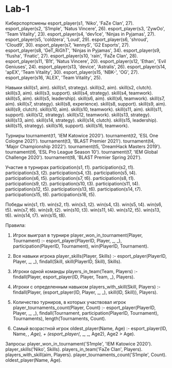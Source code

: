 # Lab-1
Киберспортсмены
esport_player(s1, 'Niko', 'FaZe Clan', 27).
esport_player(s2, 'S1mple', 'Natus Vincere', 26).
esport_player(s3, 'ZywOo', 'Team Vitality', 23).
esport_player(s4, 'dev1ce', 'Ninjas in Pyjamas', 27).
esport_player(s5, 'coldzera', 'Loud', 29).
esport_player(s6, 'shroud', 'Cloud9', 30).
esport_player(s7, 'kennyS', 'G2 Esports', 27).
esport_player(s8, 'GeT_RiGhT', 'Ninjas in Pyjamas', 34).
esport_player(s9, 'flusha', 'Fnatic', 27).
esport_player(s10, 'rain', 'FaZe Clan', 28).
esport_player(s11, 'B1t', 'Natus Vincere', 20).
esport_player(s12, 'Ethan', 'Evil Geniuses', 24).
esport_player(s13, 'device', 'Astralis', 26).
esport_player(s14, 'apEX', 'Team Vitality', 30).
esport_player(s15, 'NBK-', 'OG', 27).
esport_player(s16, 'ALEX', 'Team Vitality', 25).

Навыки
skill(s1, aim).
skill(s1, strategy).
skill(s2, aim).
skill(s2, clutch).
skill(s3, aim).
skill(s3, support).
skill(s4, strategy).
skill(s4, teamwork).
skill(s5, aim).
skill(s5, leadership).
skill(s6, aim).
skill(s6, teamwork).
skill(s7, aim).
skill(s7, strategy).
skill(s8, experience).
skill(s8, support).
skill(s9, aim).
skill(s9, clutch).
skill(s10, aim).
skill(s10, teamwork).
skill(s11, aim).
skill(s11, support).
skill(s12, strategy).
skill(s12, teamwork).
skill(s13, strategy).
skill(s13, aim).
skill(s14, strategy).
skill(s14, clutch).
skill(s15, leadership).
skill(s15, strategy).
skill(s16, support).
skill(s16, teamwork).

Турниры
tournament(t1, 'IEM Katowice 2020').
tournament(t2, 'ESL One Cologne 2021').
tournament(t3, 'BLAST Premier 2021').
tournament(t4, 'Major Championship 2022').
tournament(t5, 'DreamHack Masters 2019').
tournament(t6, 'ESL Pro League Season 10').
tournament(t7, 'IEM Global Challenge 2020').
tournament(t8, 'BLAST Premier Spring 2021').

Участие в турнирах
participation(s1, t1).
participation(s2, t1).
participation(s3, t2).
participation(s4, t3).
participation(s5, t4).
participation(s6, t5).
participation(s7, t6).
participation(s8, t1).
participation(s9, t2).
participation(s10, t3).
participation(s11, t4).
participation(s12, t5).
participation(s13, t6).
participation(s14, t7).
participation(s15, t8).
participation(s16, t5).

Победы
win(s1, t1).
win(s2, t1).
win(s3, t2).
win(s4, t3).
win(s5, t4).
win(s6, t5).
win(s7, t6).
win(s9, t2).
win(s10, t3).
win(s11, t4).
win(s12, t5).
win(s13, t6).
win(s14, t7).
win(s15, t8).

Правила:

1. Игрок выиграл в турнире
player_won_in_tournament(Player, Tournament) :-
    esport_player(PlayerID, Player, _, _),
    participation(PlayerID, Tournament),
    win(PlayerID, Tournament).

2. Все навыки игрока
player_skills(Player, Skills) :-
    esport_player(PlayerID, Player, _, _),
    findall(Skill, skill(PlayerID, Skill), Skills).

3. Игроки одной команды
players_in_team(Team, Players) :-
    findall(Player, esport_player(ID, Player, Team, _), Players).

4. Игроки с определенным навыком
players_with_skill(Skill, Players) :-
    findall(Player, (esport_player(ID, Player, _, _), skill(ID, Skill)), Players).

5. Количество турниров, в которых участвовал игрок
player_tournaments_count(Player, Count) :-
    esport_player(PlayerID, Player, _, _),
    findall(Tournament, participation(PlayerID, Tournament), Tournaments),
    length(Tournaments, Count).

6. Самый возрастной игрок
oldest_player(Name, Age) :-
    esport_player(ID, Name, _, Age),
    \+ (esport_player(_, _, _, Age2), Age2 > Age).

Запросы:
player_won_in_tournament('S1mple', 'IEM Katowice 2020').
player_skills('Niko', Skills).
players_in_team('FaZe Clan', Players).
players_with_skill(aim, Players).
player_tournaments_count('S1mple', Count).
oldest_player(Name, Age).
